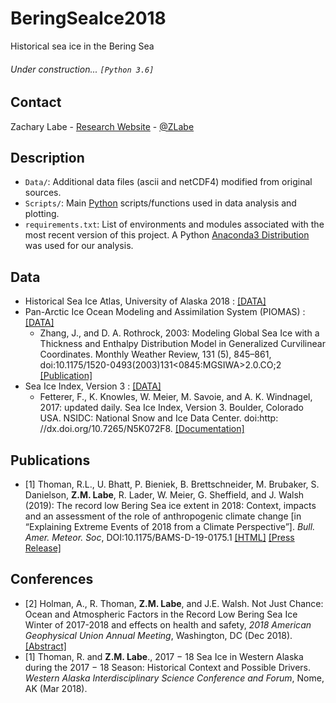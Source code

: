 # BeringSeaIce2018
Historical sea ice in the Bering Sea 

###### Under construction... ```[Python 3.6]```

## Contact
Zachary Labe - [Research Website](http://sites.uci.edu/zlabe/) - [@ZLabe](https://twitter.com/ZLabe)

## Description

+ ```Data/```: Additional data files (ascii and netCDF4) modified from original sources. 
+ ```Scripts/```: Main [Python](https://www.python.org/) scripts/functions used in data analysis and plotting.
+ ```requirements.txt```: List of environments and modules associated with the most recent version of this project. A Python [Anaconda3 Distribution](https://docs.continuum.io/anaconda/) was used for our analysis. 

## Data
+ Historical Sea Ice Atlas, University of Alaska 2018 : [[DATA]](http://seaiceatlas.snap.uaf.edu/)
+ Pan-Arctic Ice Ocean Modeling and Assimilation System (PIOMAS) : [[DATA]](http://psc.apl.uw.edu/research/projects/arctic-sea-ice-volume-anomaly/data/model_grid)
    + Zhang, J., and D. A. Rothrock, 2003: Modeling Global Sea Ice with a Thickness and Enthalpy Distribution Model in Generalized Curvilinear Coordinates. Monthly Weather Review, 131 (5), 845–861, doi:10.1175/1520-0493(2003)131<0845:MGSIWA>2.0.CO;2 [[Publication]](http://journals.ametsoc.org/doi/abs/10.1175/1520-0493%282003%29131%3C0845%3AMGSIWA%3E2.0.CO%3B2)
+ Sea Ice Index, Version 3 : [[DATA]](https://nsidc.org/data/seaice_index/)
    + Fetterer, F., K. Knowles, W. Meier, M. Savoie, and A. K. Windnagel, 2017: updated daily. Sea Ice Index, Version 3. Boulder, Colorado USA. NSIDC: National Snow and Ice Data Center. doi:http: //dx.doi.org/10.7265/N5K072F8. [[Documentation]](http://nsidc.org/data/g02135)
    
## Publications
+ [1] Thoman, R.L., U. Bhatt, P. Bieniek, B. Brettschneider, M. Brubaker, S. Danielson, **Z.M. Labe**, R. Lader, W. Meier, G. Sheffield, and J. Walsh (2019): The record low Bering Sea ice extent in 2018: Context, impacts and an assessment of the role of anthropogenic climate change [in “Explaining Extreme Events of 2018 from a Climate Perspective”]. *Bull. Amer. Meteor. Soc*, DOI:10.1175/BAMS-D-19-0175.1 [[HTML]](http://ametsoc.net/eee/2018/10_Thoman0175.pdf) [[Press Release]](https://www.climate.gov/news-features/understanding-climate/new-research-examines-climate-change%E2%80%99s-role-2018-extreme-weather)

## Conferences
+ [2] Holman, A., R. Thoman, **Z.M. Labe**, and J.E. Walsh. Not Just Chance: Ocean and Atmospheric Factors in the Record Low Bering Sea Ice Winter of 2017-2018 and effects on health and safety, <em>2018 American Geophysical Union Annual Meeting</em>, Washington, DC (Dec 2018). [[Abstract]](https://agu.confex.com/agu/fm18/meetingapp.cgi/Paper/451295)
+ [1] Thoman, R. and **Z.M. Labe**., 2017 − 18 Sea Ice in Western Alaska during the 2017 − 18 Season: Historical Context and Possible Drivers. *Western Alaska Interdisciplinary Science Conference and Forum*, Nome, AK (Mar 2018).
